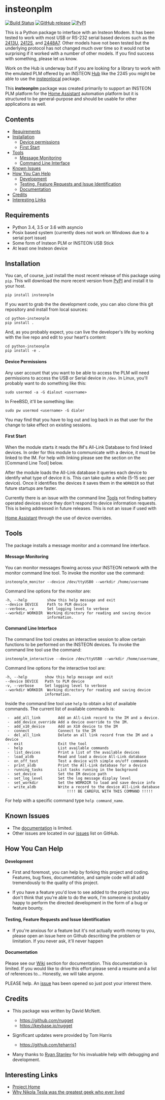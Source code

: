 # insteonplm

[![Build Status](https://travis-ci.org/nugget/python-insteonplm.svg?branch=master)](https://travis-ci.org/nugget/python-insteonplm)
[![GitHub release](https://img.shields.io/github/release/nugget/python-insteonplm.svg)](https://github.com/nugget/python-insteonplm/releases)
[![PyPI](https://img.shields.io/pypi/v/insteonplm.svg)](https://pypi.python.org/pypi/insteonplm)


This is a Python package to interface with an Insteon Modem. It has been tested
to work with most USB or RS-232 serial based devices such as the [2413U],
[2412S], and [2448A7].  Other models have not been tested but the underlying
protocol has not changed much over time so it would not be surprising if it
worked with a number of other models. If you find success with something,
please let us know.

Work on the Hub is underway but if you are looking for a library to work with
the emulated PLM offered by an INSTEON [Hub] like the 2245 you might be able to
use the [insteonlocal] package.

This **insteonplm** package was created primarily to support an INSTEON PLM
platform for the [Home Assistant] automation platform but it is structured
to be general-purpose and should be usable for other applications as well.

[Home Assistant]: https://home-assistant.io/
[2413U]: https://www.insteon.com/powerlinc-modem-usb
[2412S]: https://www.insteon.com/powerlinc-modem-serial
[2448A7]: http://www.insteon.com/usb-wireless-adapter
[Hub]: https://www.insteon.com/which-hub-are-you
[insteonlocal]: https://github.com/phareous/insteonlocal

## Contents
- [Requirements]
- [Installation]
    - [Device permissions]
    - [First Start]
- [Tools]
    - [Message Monitoring]
    - [Command Line Interface]
- [Known Issues]
- [How You Can Help]
    - [Development]
    - [Testing, Feature Requests and Issue Identification]
    - [Documentation]
- [Credits]
- [Interesting Links]

[Requirements]:#requirements
[Installation]:#installation
[Device permissions]:#device-permissions
[First Start]:#first-start
[Tools]:#tools
[Message Monitoring]:#message-monitoring
[Command Line Interface]:#command-line-interface
[Known Issues]:#known-issues
[How You Can Help]:#how-you-can-help
[Development]:#development
[Testing, Feature Requests and Issue Identification]:#testing-feature-requests-and-issue-identification
[Documentation]:#documentation
[Credits]:#credits
[Interesting Links]:#interesting-links

## Requirements

- Python 3.4, 3.5 or 3.6 with asyncio
- Posix based system (currently does not work on Windows due to a serial port issue)
- Some form of Insteon PLM or INSTEON USB Stick
- At least one Insteon device

## Installation

You can, of course, just install the most recent release of this package using
`pip`.  This will download the more recent version from [PyPI] and install it
to your host.

[PyPI]: https://pypi.python.org/pypi/insteonplm

    pip install insteonplm

If you want to grab the the development code, you can also clone this git
repository and install from local sources:

	cd python-insteonplm
    pip install .

And, as you probably expect, you can live the developer's life by working with
the live repo and edit to your heart's content:

    cd python-insteonplm
	pip install -e .

#### Device Permissions

Any user account that you want to be able to access the PLM will need
permissions to access the USB or Serial device in `/dev`.  In Linux, you'll
probably want to do something like this:

    sudo usermod -a -G dialout <username>

In FreeBSD, it'll be something like:

	sudo pw usermod <username> -G dialer

You may find that you have to log out and log back in as that user for the
change to take effect on existing sessions.

#### First Start

When the module starts it reads the IM's All-Link Database to find linked
devices. In order for this module to communicate with a device, it must be
linked to the IM. For help with linking please see the section on the
[Command Line Tool] below.

After the module loads the All-Link database it queries each device to identify
what type of device it is. This can take quite a while (5-15 sec per
device). Once it identifies the devices it saves them in the `WORKDIR` so that
future startups are faster.


Currently there is an issue with the command line [Tools] not finding battery
operated devices since they don't respond to device information requests.
This is being addressed in future releases. This is not an issue if used with

[Home Assistant] through the use of device overrides.

## Tools

The package installs a message monitor and a command line interface.




#### Message Monitoring

You can monitor messages flowing across your INSTEON network with the monitor
command line tool. To invoke the monitor use the command:

    insteonplm_monitor --device /dev/ttyUSB0 --workdir /home/username

Command line options for the monitor are:

    -h, --help         show this help message and exit
    --device DEVICE    Path to PLM device
    --verbose, -v      Set logging level to verbose
    --workdir WORKDIR  Working directory for reading and saving device
                       information.

#### Command Line Interface

The command line tool creates an interactive session to allow certain functions
to be performed on the INSTEON devices. To invoke the command line tool use the
command:

    insteonplm_interactive --device /dev/ttyUSB0 --workdir /home/username_

Command line options for the interactive tool are:

    -h, --help        show this help message and exit
    --device DEVICE   Path to PLM device
    -v, --verbose     Set logging level to verbose
    --workdir WORKDIR  Working directory for reading and saving device
                      information.

Inside the command line tool use `help` to obtain a list of available commands.
The current list of available commands is:
```
 -  add_all_link        Add an All-Link record to the IM and a device.
 -  add_device_override Add a device override to the IM.
 -  add_x10_device      Add an X10 device to the IM
 -  connect             Connect to the IM
 -  del_all_link        Delete an all link record from the IM and a device
 -  exit                Exit the tool
 -  help                List available commands
 -  list_devices        Print a list of the available devices
 -  load_aldb           Read and load a device All-Link database
 -  on_off_test         Test a device with simple on/off commands
 -  print_aldb          Print the All-Link database for a device
 -  running_tasks       List tasks running in the background
 -  set_device          Set the IM device path
 -  set_log_level       Set the log message display level
 -  set_workdir         Set the WORKDIR to load and save device info
 -  write_aldb          Write a record to the device All-Link database
                            !!!! BE CAREFUL WITH THIS COMMAND !!!!!
```

For help with a specific command type `help command_name`.

## Known Issues

- The [documentation](https://github.com/nugget/python-insteonplm/wiki) is limited.
- Other issues are located in our [issues] list on GitHub.

[issues]: https://github.com/nugget/python-insteonplm/issues

## How You Can Help

#### Development

- First and foremost, you can help by forking this project and coding.  Features,
  bug fixes, documentation, and sample code will all add tremendously to the
  quality of this project.

- If you have a feature you'd love to see added to the project but you don't
  think that you're able to do the work, I'm someone is probably happy to
  perform the directed development in the form of a bug or feature bounty.

#### Testing, Feature Requests and Issue Identification

- If you're anxious for a feature but it's not actually worth money to you,
  please open an issue here on Github describing the problem or limitation.  If
  you never ask, it'll never happen

#### Documentation

Please see our [Wiki](https://github.com/nugget/python-insteonplm/wiki)
section for documentation. This documentation is limited. If
you would like to drive this effort please send a resume and a list of references
to... Honestly, we will take anyone.

PLEASE help. An [issue](https://github.com/nugget/python-insteonplm/issues/23)
has been opened so just post your interest there.

## Credits

- This package was written by David McNett.
  - https://github.com/nugget
  - https://keybase.io/nugget

- Significant updates were provided by Tom Harris
  - https://github.com/teharris1

- Many thanks to [Ryan Stanley](https://github.com/rstanley75) for his
  invaluable help with debugging and development.

## Interesting Links

- [Project Home](https://github.com/nugget/python-insteonplm)
- [Why Nikola Tesla was the greatest geek who ever lived](http://theoatmeal.com/comics/tesla)
